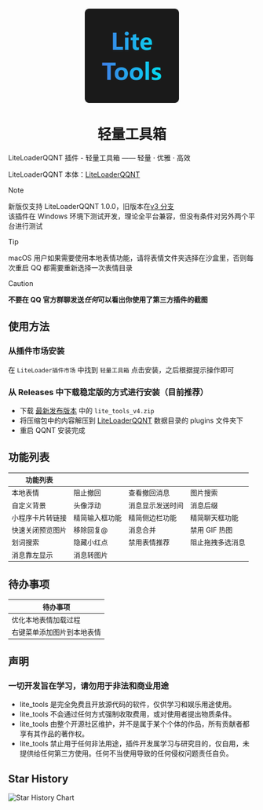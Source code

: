 <p align=center>
  <img width="192" alt="icon" height="192" src="./icon.png" />
</p>

<h1 align="center">轻量工具箱</h1>

LiteLoaderQQNT 插件 - 轻量工具箱 —— 轻量 · 优雅 · 高效

LiteLoaderQQNT 本体：[LiteLoaderQQNT](https://github.com/mo-jinran/LiteLoaderQQNT)

> [!NOTE]
> 新版仅支持 LiteLoaderQQNT 1.0.0，旧版本在[v3 分支](https://github.com/xiyuesaves/LiteLoaderQQNT-lite_tools/tree/v3) \
> 该插件在 Windows 环境下测试开发，理论全平台兼容，但没有条件对另外两个平台进行测试

> [!TIP]
> macOS 用户如果需要使用本地表情功能，请将表情文件夹选择在沙盒里，否则每次重启 QQ 都需要重新选择一次表情目录

> [!CAUTION] 
> **不要在 QQ 官方群聊发送*任何*可以看出你使用了第三方插件的截图**

## 使用方法

### 从插件市场安装

在 `LiteLoader插件市场` 中找到 `轻量工具箱` 点击安装，之后根据提示操作即可

### 从 Releases 中下载稳定版的方式进行安装（目前推荐）

- 下载 [最新发布版本](https://github.com/xiyuesaves/LiteLoaderQQNT-lite_tools/releases/latest) 中的 `lite_tools_v4.zip`
- 将压缩包中的内容解压到 [LiteLoaderQQNT](https://github.com/mo-jinran/LiteLoaderQQNT) 数据目录的 plugins 文件夹下
- 重启 QQNT 安装完成

## 功能列表

| 功能列表         |                |                  |                  |
| ---------------- | -------------- | ---------------- | ---------------- |
| 本地表情         | 阻止撤回       | 查看撤回消息     | 图片搜索         |
| 自定义背景       | 头像浮动       | 消息显示发送时间 | 消息后缀         |
| 小程序卡片转链接 | 精简输入框功能 | 精简侧边栏功能   | 精简聊天框功能   |
| 快速关闭预览图片 | 移除回复@      | 消息合并         | 禁用 GIF 热图    |
| 划词搜索         | 隐藏小红点     | 禁用表情推荐     | 阻止拖拽多选消息 |
| 消息靠左显示     | 消息转图片     |                  |                  |

## 待办事项

| 待办事项                   |
| -------------------------- |
| 优化本地表情加载过程       |
| 右键菜单添加图片到本地表情 |

## 声明

### 一切开发旨在学习，请勿用于非法和商业用途

- lite_tools 是完全免费且开放源代码的软件，仅供学习和娱乐用途使用。
- lite_tools 不会通过任何方式强制收取费用，或对使用者提出物质条件。
- lite_tools 由整个开源社区维护，并不是属于某个个体的作品，所有贡献者都享有其作品的著作权。
- lite_tools 禁止用于任何非法用途，插件开发属学习与研究目的，仅自用，未提供给任何第三方使用。任何不当使用导致的任何侵权问题责任自负。

## Star History

<picture>
  <source
    media="(prefers-color-scheme: dark)"
    srcset="
      https://api.star-history.com/svg?repos=xiyuesaves/LiteLoaderQQNT-lite_tools&type=Date&theme=dark
    "
  />
  <source
    media="(prefers-color-scheme: light)"
    srcset="
      https://api.star-history.com/svg?repos=xiyuesaves/LiteLoaderQQNT-lite_tools&type=Date
    "
  />
  <img
    alt="Star History Chart"
    src="https://api.star-history.com/svg?repos=xiyuesaves/LiteLoaderQQNT-lite_tools&type=Date"
  />
</picture>
